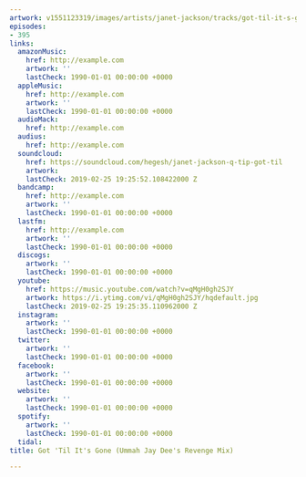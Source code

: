 ```yaml
---
artwork: v1551123319/images/artists/janet-jackson/tracks/got-til-it-s-gone-ummah-jay-dee-s-revenge-mix.jpg
episodes:
- 395
links:
  amazonMusic:
    href: http://example.com
    artwork: ''
    lastCheck: 1990-01-01 00:00:00 +0000
  appleMusic:
    href: http://example.com
    artwork: ''
    lastCheck: 1990-01-01 00:00:00 +0000
  audioMack:
    href: http://example.com
  audius:
    href: http://example.com
  soundcloud:
    href: https://soundcloud.com/hegesh/janet-jackson-q-tip-got-til
    artwork: 
    lastCheck: 2019-02-25 19:25:52.108422000 Z
  bandcamp:
    href: http://example.com
    artwork: ''
    lastCheck: 1990-01-01 00:00:00 +0000
  lastfm:
    href: http://example.com
    artwork: ''
    lastCheck: 1990-01-01 00:00:00 +0000
  discogs:
    artwork: ''
    lastCheck: 1990-01-01 00:00:00 +0000
  youtube:
    href: https://music.youtube.com/watch?v=qMgH0gh2SJY
    artwork: https://i.ytimg.com/vi/qMgH0gh2SJY/hqdefault.jpg
    lastCheck: 2019-02-25 19:25:35.110962000 Z
  instagram:
    artwork: ''
    lastCheck: 1990-01-01 00:00:00 +0000
  twitter:
    artwork: ''
    lastCheck: 1990-01-01 00:00:00 +0000
  facebook:
    artwork: ''
    lastCheck: 1990-01-01 00:00:00 +0000
  website:
    artwork: ''
    lastCheck: 1990-01-01 00:00:00 +0000
  spotify:
    artwork: ''
    lastCheck: 1990-01-01 00:00:00 +0000
  tidal:
title: Got 'Til It's Gone (Ummah Jay Dee's Revenge Mix)

---
```

